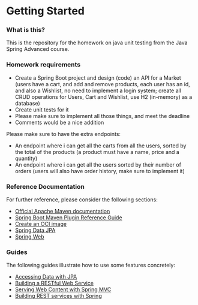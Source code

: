 # Getting Started

### What is this?

This is the repository for the homework on java unit testing from the Java Spring Advanced course.

### Homework requirements

* Create a Spring Boot project and design (code) an API for a Market (users have a cart, and add and remove products, 
  each user has an id, and also a Wishlist, no need to implement a login system; create all CRUD operations for Users, Cart and Wishlist, use H2 (in-memory) as a database)
* Create unit tests for it
* Please make sure to implement all those things, and meet the deadline
* Comments would be a nice addition 

Please make sure to have the extra endpoints:

* An endpoint where i can get all the carts from all the users, sorted by the total of the products (a product must 
have a name, price and a quantity)
* An endpoint where i can get all the users sorted by their number of orders (users will also have order history, 
  make sure to implement it)

### Reference Documentation

For further reference, please consider the following sections:

* [Official Apache Maven documentation](https://maven.apache.org/guides/index.html)
* [Spring Boot Maven Plugin Reference Guide](https://docs.spring.io/spring-boot/docs/2.6.6/maven-plugin/reference/html/)
* [Create an OCI image](https://docs.spring.io/spring-boot/docs/2.6.6/maven-plugin/reference/html/#build-image)
* [Spring Data JPA](https://docs.spring.io/spring-boot/docs/2.6.6/reference/htmlsingle/#boot-features-jpa-and-spring-data)
* [Spring Web](https://docs.spring.io/spring-boot/docs/2.6.6/reference/htmlsingle/#boot-features-developing-web-applications)

### Guides

The following guides illustrate how to use some features concretely:

* [Accessing Data with JPA](https://spring.io/guides/gs/accessing-data-jpa/)
* [Building a RESTful Web Service](https://spring.io/guides/gs/rest-service/)
* [Serving Web Content with Spring MVC](https://spring.io/guides/gs/serving-web-content/)
* [Building REST services with Spring](https://spring.io/guides/tutorials/bookmarks/)

